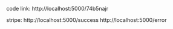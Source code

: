 code link:
http://localhost:5000/74b5najr

stripe:
http://localhost:5000/success
http://localhost:5000/error